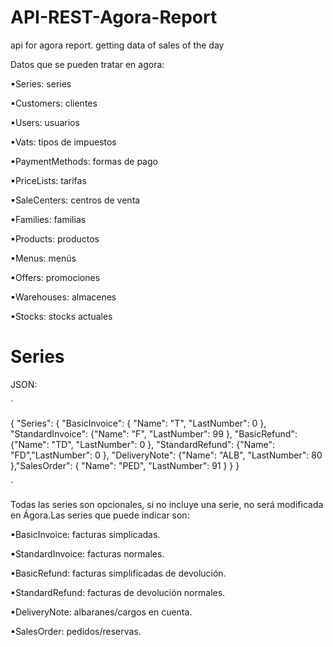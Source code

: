 # API-REST-Agora-Report

api for agora report. getting data of sales of the day



Datos que se pueden tratar en agora:

▪Series: series

▪Customers: clientes

▪Users: usuarios

▪Vats: tipos de impuestos

▪PaymentMethods: formas de pago

▪PriceLists: tarifas

▪SaleCenters: centros de venta

▪Families: familias

▪Products: productos

▪Menus: menús

▪Offers: promociones

▪Warehouses: almacenes

▪Stocks: stocks actuales




<h1>Series</h1>

JSON:

`

{
  "Series": 
    { "BasicInvoice": 
      { "Name": "T",
      "LastNumber": 0
      },
      "StandardInvoice": 
      {"Name": "F",
      "LastNumber": 99
      },
      "BasicRefund": 
      {"Name": "TD",
      "LastNumber": 0
      },
      "StandardRefund": 
      {"Name": "FD","LastNumber": 0
      },
      "DeliveryNote": 
      {"Name": "ALB",
      "LastNumber": 80
      },"SalesOrder": 
      {
      "Name": "PED",
      "LastNumber": 91
      }
   }
}

`

Todas las series son opcionales, si no incluye una serie, no será modificada en Ágora.Las series que puede indicar son:

▪BasicInvoice: facturas simplicadas.

▪StandardInvoice: facturas normales.

▪BasicRefund: facturas simplificadas de devolución.

▪StandardRefund: facturas de devolución normales.

▪DeliveryNote: albaranes/cargos en cuenta.

▪SalesOrder: pedidos/reservas.



